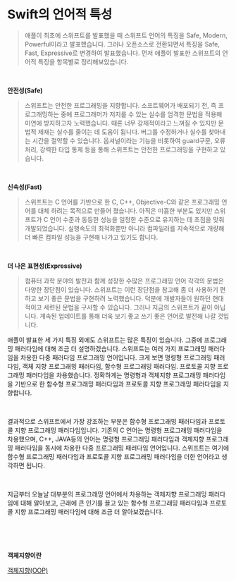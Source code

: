# Swift의 언어적 특성
>애플이 최초에 스위프트를 발표했을 때 스위프트 언어의 특징을 Safe, Modern, Powerful이라고 발표헀습니다. 그러나 오픈소스로 전환되면서 특징을 Safe, Fast, Expressive로 변경하여 발표했습니다. 먼저 애플이 발표한 스위프트의 언어적 특징을 항목별로 정리해보았습니다. 

<br>

**안전성(Safe)**
>스위프트는 안전한 프로그래밍을 지향합니다. 소프트웨어가 배포되기 전, 즉 프로그래밍하는 중에 프로그래머가 저지를 수 있는 실수를 엄격한 문법을 적용해 미연에 방지하고자 노력했습니다. 때론 너무 강제적이라고 느껴질 수 있지만 문법적 제재는 실수를 줄이는 데 도움이 됩니다. 버그를 수정하거나 실수를 찾아내는 시간을 절약할 수 있습니다. 옵셔널이라는 기능을 비롯하여 guard구문, 오류처리, 강력한 타입 통제 등을 통해 스위프트는 안전한  프로그래밍을 구현하고 있습니다.

<br>

**신속성(Fast)**
> 스위프트는 C 언어를 기반으로 한 C, C++, Objective-C와 같은 프로그래밍 언어를 대체 하려는 목적으로 만들어 졌습니다. 아직은 미흡한 부분도 있지만 스위프트가 C 언어 수준과 동등한 성능을 일정한 수준으로 유지하는 데 초점을 맞춰 개발되었습니다. 실행속도의 최적화뿐만 아니라 컴파일러를 지속적으로 개량해 더 빠른 컴파일 성능을 구현해 나가고 있기도 합니다.

<br>

**더 나은 표현성(Expressive)**
> 컴퓨터 과학 분야의 발전과 함께 성장한 수많은 프로그래밍 언어 각각의 문법은 다양한 장단점이 있습니다. 스위프트는 이런 장단점을 참고해 좀 더 사용하기 편하고 보기 좋은 문법을 구현하려 노력했습니다. 덕분에 개발자들이 원하던 현대적이고 세련된 문법을 구사할 수 있습니다. 그러나 지금의 스위프트가 끝이 아닙니다. 계속된 업데이트를 통해 더욱 보기 좋고 쓰기 좋은 언어로 발전해 나갈 것입니다.

애플이 발표한 세 가지 특징 외에도 스위프트는 많은 특징이 있습니다. 그중에 프로그래밍 패러다임에 대해 조금 더 설명하겠습니다. 스위프트는 여러 가지 프로그래밍 패러다임을 차용한 다중 패러다임 프로그래밍 언어입니다. 크게 보면 명령형 프로그래밍 패러다임, 객체 지향 프로그래밍 패러다임, 함수형 프로그래밍 패러다임. 프로토콜 지향 프로그래밍 패러다임을 차용했습니다. 정확하게는 명령형과 객체지향 프로그래밍 패러다임을 기반으로 한 함수형 프로그래밍 패러다임과 프로토콜 지향 프로그래밍 패러다임을 지향합니다.

<br>

결과적으로 스위프트에서 가장 강조하는 부분은 함수형 프로그래밍 패러다임과 프로토콜 지향 프로그래밍 패러다임입니다.
기존의 C 언어는 명령형 프로그래밍 패러다임을 차용했으며, C++, JAVA등의 언어는 명령형 프로그래밍 패러다임과 객체지향 프로그래밍 패러다임을 동시에 차용한 다중 프로그래밍 패러다임 언어입니다. 스위프트는 여기에 함수형 프로그래밍 패러다임과 프로토콜 지향 프로그래밍 
패러다임을 더한 언어라고 생각하면 됩니다.

<br>

지금부터 오늘날 대부분의 프로그래밍 언어에서 차용하는 객체지향 프로그래밍 패러다임에 대해 알아보고, 근래에 큰 인기를 끌고 있는 함수형 프로그래밍 패러다임과 프로토콜 지향 프로그래밍 패러다임에 대해 조금 더 알아보겠습니다.

<br><br><br>

**객체지향이란**

[객체지향(OOP)]()